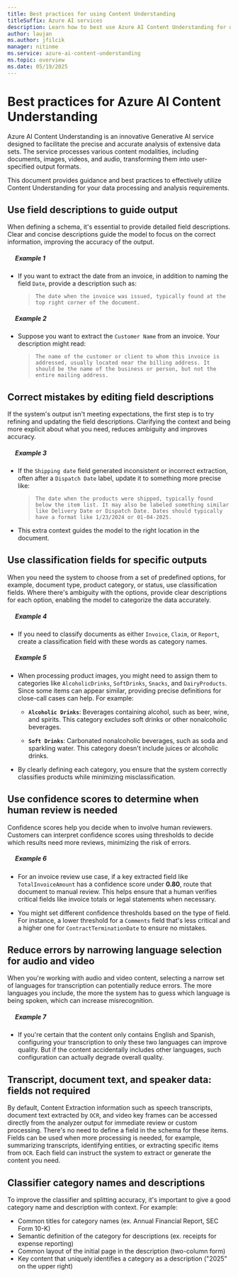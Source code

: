 ```yaml
---
title: Best practices for using Content Understanding
titleSuffix: Azure AI services
description: Learn how to best use Azure AI Content Understanding for document, image, video, and audio file content and field extractions.
author: laujan
ms.author: jfilcik
manager: nitinme
ms.service: azure-ai-content-understanding
ms.topic: overview
ms.date: 05/19/2025
---
```


# Best practices for Azure AI Content Understanding

Azure AI Content Understanding is an innovative Generative AI service designed to facilitate the precise and accurate analysis of extensive data sets. The service processes various content modalities, including documents, images, videos, and audio, transforming them into user-specified output formats.

This document provides guidance and best practices to effectively utilize Content Understanding for your data processing and analysis requirements.

## Use field descriptions to guide output

When defining a schema, it's essential to provide detailed field descriptions. Clear and concise descriptions guide the model to focus on the correct information, improving the accuracy of the output.

##### &emsp; ***Example 1***

  * If you want to extract the date from an invoice, in addition to naming the field `Date`, provide a description such as:


    > `The date when the invoice was issued, typically found at the top right corner of the document.`


##### &emsp; ***Example 2***

   * Suppose you want to extract the `Customer Name` from an invoice. Your description might read:

     > `The name of the customer or client to whom this invoice is addressed, usually located near the billing address. It should be the name of the business or person, but not the entire mailing address.`

## Correct mistakes by editing field descriptions

If the system's output isn't meeting expectations, the first step is to try refining and updating the field descriptions. Clarifying the context and being more explicit about what you need, reduces ambiguity and improves accuracy.

##### &emsp; ***Example 3***

   * If the `Shipping date` field generated inconsistent or incorrect extraction, often after a `Dispatch Date` label, update it to something more precise like:

     > `The date when the products were shipped, typically found below the item list. It may also be labeled something similar like Delivery Date or Dispatch Date. Dates should typically have a format like 1/23/2024 or 01-04-2025.`

   * This extra context guides the model to the right location in the document.


## Use classification fields for specific outputs

When you need the system to choose from a set of predefined options, for example, document type, product category, or status, use classification fields. Where there's ambiguity with the options, provide clear descriptions for each option, enabling the model to categorize the data accurately.

##### &emsp; ***Example 4***

   * If you need to classify documents as either `Invoice`, `Claim`, or `Report`, create a classification field with these words as category names.

##### &emsp; ***Example 5***

   * When processing product images, you might need to assign them to categories like `AlcoholicDrinks`, `SoftDrinks`, `Snacks`, and `DairyProducts`. Since some items can appear similar, providing precise definitions for close-call cases can help. For example:

     * **`Alcoholic Drinks`**: Beverages containing alcohol, such as beer, wine, and spirits. This category excludes soft drinks or other nonalcoholic beverages.

     * **`Soft Drinks`**: Carbonated nonalcoholic beverages, such as soda and sparkling water. This category doesn't include juices or alcoholic drinks.

   * By clearly defining each category, you ensure that the system correctly classifies products while minimizing misclassification.

## Use confidence scores to determine when human review is needed

Confidence scores help you decide when to involve human reviewers. Customers can interpret confidence scores using thresholds to decide which results need more reviews, minimizing the risk of errors.

   ##### &emsp; ***Example 6***

   * For an invoice review use case, if a key extracted field like `TotalInvoiceAmount` has a confidence score under **0.80**, route that document to manual review. This helps ensure that a human verifies critical fields like invoice totals or legal statements when necessary.

   * You might set different confidence thresholds based on the type of field. For instance, a lower threshold for a `Comments` field that's less critical and a higher one for `ContractTerminationDate` to ensure no mistakes.

## Reduce errors by narrowing language selection for audio and video

When you're working with audio and video content, selecting a narrow set of languages for transcription can potentially reduce errors. The more languages you include, the more the system has to guess which language is being spoken, which can increase misrecognition.

##### &emsp; ***Example 7***

   * If you're certain that the content only contains English and Spanish, configuring your transcription to only these two languages can improve quality. But if the content accidentally includes other languages, such configuration can actually degrade overall quality.

## Transcript, document text, and speaker data: fields not required

By default, Content Extraction information such as speech transcripts, document text extracted by `OCR`, and video key frames can be accessed directly from the analyzer output for immediate review or custom processing. There's no need to define a field in the schema for these items. Fields can be used when more processing is needed, for example, summarizing transcripts, identifying entities, or extracting specific items from `OCR`. Each field can instruct the system to extract or generate the content you need.

## Classifier category names and descriptions

To improve the classifier and splitting accuracy, it's important to give a good category name and description with context. For example:

* Common titles for category names (ex. Annual Financial Report, SEC Form 10-K)
* Semantic definition of the category for descriptions (ex. receipts for expense reporting)
* Common layout of the initial page in the description (two-column form)
* Key content that uniquely identifies a category as a description ("2025" on the upper right)

